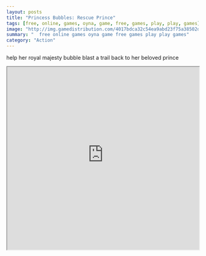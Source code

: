 ```yaml
---
layout: posts
title: "Princess Bubbles: Rescue Prince"
tags: [free, online, games, oyna, game, free, games, play, play, games]
image: "http://img.gamedistribution.com/4017bdca32c54ea9abd23f75a38502d7.jpg"
summary: "  free online games oyna game free games play play games"
category: "Action"
---
```


help her royal majesty bubble blast a trail back to her beloved prince

<iframe width="100%" height="480px;" src="http://flash.gamedistribution.com?game=4017bdca32c54ea9abd23f75a38502d7"></iframe>